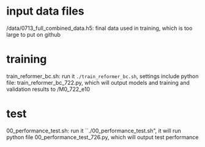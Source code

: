 # input data files
/data/0713_full_combined_data.h5: final data used in training, which is too large to put on github

# training
train_reformer_bc.sh: run it ``./train_reformer_bc.sh``, settings include python file: train_reformer_bc_722.py, which will output models and training and validation results to /M0_722_e10

# test
00_performance_test.sh: run it ``./00_performance_test.sh", it will run python file 00_performance_test_726.py, which will output test performance
